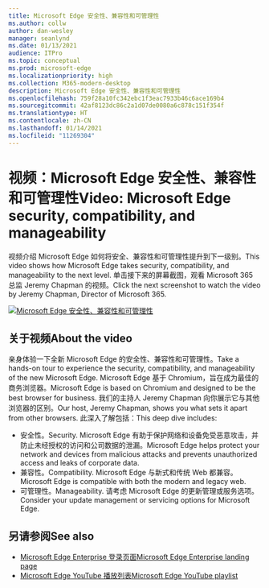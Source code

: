```yaml
---
title: Microsoft Edge 安全性、兼容性和可管理性
ms.author: collw
author: dan-wesley
manager: seanlynd
ms.date: 01/13/2021
audience: ITPro
ms.topic: conceptual
ms.prod: microsoft-edge
ms.localizationpriority: high
ms.collection: M365-modern-desktop
description: Microsoft Edge 安全性、兼容性和可管理性
ms.openlocfilehash: 759f28a10fc342ebc1f3eac7933b46c6ace169b4
ms.sourcegitcommit: 42af8123dc86c2a1d07de0080a6c878c151f354f
ms.translationtype: HT
ms.contentlocale: zh-CN
ms.lasthandoff: 01/14/2021
ms.locfileid: "11269304"
---
```

# <span data-ttu-id="4c138-103">视频：Microsoft Edge 安全性、兼容性和可管理性</span><span class="sxs-lookup"><span data-stu-id="4c138-103">Video: Microsoft Edge security, compatibility, and manageability</span></span>

<span data-ttu-id="4c138-104">视频介绍 Microsoft Edge 如何将安全、兼容性和可管理性提升到下一级别。</span><span class="sxs-lookup"><span data-stu-id="4c138-104">This video shows how Microsoft Edge takes security, compatibility, and manageability to the next level.</span></span> <span data-ttu-id="4c138-105">单击接下来的屏幕截图，观看 Microsoft 365 总监 Jeremy Chapman 的视频。</span><span class="sxs-lookup"><span data-stu-id="4c138-105">Click the next screenshot to watch the video by Jeremy Chapman, Director of Microsoft 365.</span></span>

[![Microsoft Edge 安全性、兼容性和可管理性](media/microsoft-edge-video-security-compatibility-manageability/0.png)](http://www.youtube.com/watch?v=uMmh_gNaM4I "Microsoft Edge security, compatibility, and manageability")

## <span data-ttu-id="4c138-107">关于视频</span><span class="sxs-lookup"><span data-stu-id="4c138-107">About the video</span></span>

<span data-ttu-id="4c138-108">亲身体验一下全新 Microsoft Edge 的安全性、兼容性和可管理性。</span><span class="sxs-lookup"><span data-stu-id="4c138-108">Take a hands-on tour to experience the security, compatibility, and manageability of the new Microsoft Edge.</span></span> <span data-ttu-id="4c138-109">Microsoft Edge 基于 Chromium，旨在成为最佳的商务浏览器。</span><span class="sxs-lookup"><span data-stu-id="4c138-109">Microsoft Edge is based on Chromium and designed to be the best browser for business.</span></span> <span data-ttu-id="4c138-110">我们的主持人 Jeremy Chapman 向你展示它与其他浏览器的区别。</span><span class="sxs-lookup"><span data-stu-id="4c138-110">Our host, Jeremy Chapman, shows you what sets it apart from other browsers.</span></span> <span data-ttu-id="4c138-111">此深入了解包括：</span><span class="sxs-lookup"><span data-stu-id="4c138-111">This deep dive includes:</span></span>

- <span data-ttu-id="4c138-112">安全性。</span><span class="sxs-lookup"><span data-stu-id="4c138-112">Security.</span></span> <span data-ttu-id="4c138-113">Microsoft Edge 有助于保护网络和设备免受恶意攻击，并防止未经授权的访问和公司数据的泄漏。</span><span class="sxs-lookup"><span data-stu-id="4c138-113">Microsoft Edge helps protect your network and devices from malicious attacks and prevents unauthorized access and leaks of corporate data.</span></span>
- <span data-ttu-id="4c138-114">兼容性。</span><span class="sxs-lookup"><span data-stu-id="4c138-114">Compatibility.</span></span> <span data-ttu-id="4c138-115">Microsoft Edge 与新式和传统 Web 都兼容。</span><span class="sxs-lookup"><span data-stu-id="4c138-115">Microsoft Edge is compatible with both the modern and legacy web.</span></span>
- <span data-ttu-id="4c138-116">可管理性。</span><span class="sxs-lookup"><span data-stu-id="4c138-116">Manageability.</span></span> <span data-ttu-id="4c138-117">请考虑 Microsoft Edge 的更新管理或服务选项。</span><span class="sxs-lookup"><span data-stu-id="4c138-117">Consider your update management or servicing options for Microsoft Edge.</span></span>

## <span data-ttu-id="4c138-118">另请参阅</span><span class="sxs-lookup"><span data-stu-id="4c138-118">See also</span></span>

- [<span data-ttu-id="4c138-119">Microsoft Edge Enterprise 登录页面</span><span class="sxs-lookup"><span data-stu-id="4c138-119">Microsoft Edge Enterprise landing page</span></span>](https://aka.ms/EdgeEnterprise)
- [<span data-ttu-id="4c138-120">Microsoft Edge YouTube 播放列表</span><span class="sxs-lookup"><span data-stu-id="4c138-120">Microsoft Edge YouTube playlist</span></span>](https://www.youtube.com/playlist?list=PLXtHYVsvn_b-uXh1tMeYpT-0iD8tD3tFy)